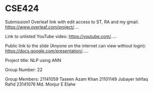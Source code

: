 # CSE424
Submission1
Overleaf link with edit access to ST, RA and my gmail.
https://www.overleaf.com/project/....

Link to unlisted YouTube video:
https://youtube.com/.....

Public link to the slide (Anyone on the internet can view without login):
https://docs.google.com/presentation/.....

Project title:
NLP using ANN

Group Number:
22

Group Members:
21141059 Taseen Azam Khan
21101149 Jubayer Ishfaq Rafid
23141076 Md. Monjur E Elahe
